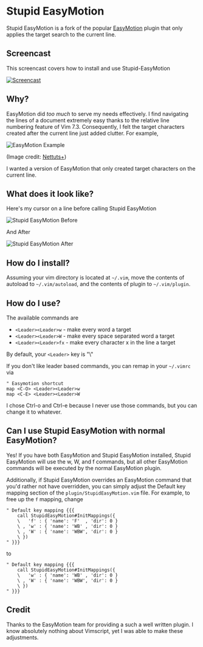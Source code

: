 Stupid EasyMotion
=================

Stupid EasyMotion is a fork of the popular [EasyMotion][0] plugin that only
applies the target search to the current line.

Screencast
----------

This screencast covers how to install and use Stupid-EasyMotion

[![Screencast](https://s3.amazonaws.com/regexmisc/stupideasymotion.png)](http://www.youtube.com/watch?v=oMnK_llHoK8)

Why?
----

EasyMotion did *too much* to serve my needs effectively. I find navigating the
lines of a document extremely easy thanks to the relative line numbering
feature of Vim 7.3. Consequently, I felt the target characters created after
the current line just added clutter. For example,

![EasyMotion Example][1]

(Image credit: [Nettuts+](http://net.tutsplus.com))

I wanted a version of EasyMotion that only created target characters on the
current line.

What does it look like?
-----------------------

Here's my cursor on a line before calling Stupid EasyMotion

![Stupid EasyMotion Before][2]

And After

![Stupid EasyMotion After][3]

How do I install?
-----------------

Assuming your vim directory is located at `~/.vim`, move the contents of
autoload to `~/.vim/autoload`, and the contents of plugin to `~/.vim/plugin`.

How do I use?
-------------

The available commands are 

* `<Leader><Leader>w` - make every word a target
* `<Leader><Leader>W` - make every space separated word a target
* `<Leader><Leader>fx` - make every character x in the line a target

By default, your `<Leader>` key is "\\"

If you don't like leader based commands, you can remap in your `~/.vimrc` via

    " Easymotion shortcut
    map <C-O> <Leader><Leader>w
    map <C-E> <Leader><Leader>W

I chose Ctrl-o and Ctrl-e because I never use those commands, but you can
change it to whatever.

Can I use Stupid EasyMotion with normal EasyMotion?
---------------------------------------------------

Yes! If you have both EasyMotion and Stupid EasyMotion installed, Stupid
EasyMotion will use the w, W, and f commands, but all other EasyMotion commands
will be executed by the normal EasyMotion plugin.

Additionally, if Stupid EasyMotion overrides an EasyMotion command that you'd
rather not have overridden, you can simply adjust the Default key mapping
section of the `plugin/StupidEasyMotion.vim` file. For example, to free up the
`f` mapping, change

	" Default key mapping {{{
		call StupidEasyMotion#InitMappings({
		\   'f' : { 'name': 'F'  , 'dir': 0 }
		\ , 'w' : { 'name': 'WB' , 'dir': 0 }
		\ , 'W' : { 'name': 'WBW', 'dir': 0 }
		\ })
	" }}}

to 

	" Default key mapping {{{
		call StupidEasyMotion#InitMappings({
		\   'w' : { 'name': 'WB' , 'dir': 0 }
		\ , 'W' : { 'name': 'WBW', 'dir': 0 }
		\ })
	" }}}


Credit
------

Thanks to the EasyMotion team for providing a such a well written plugin. I know
absolutely nothing about Vimscript, yet I was able to make these adjustments.


[0]: https://github.com/Lokaltog/vim-easymotion
[1]: http://d2o0t5hpnwv4c1.cloudfront.net/951_vimEasyMotion/trigger.jpg
[2]: http://i.imgur.com/aRUxuCu.png
[3]: http://i.imgur.com/J5SEPo3.png
